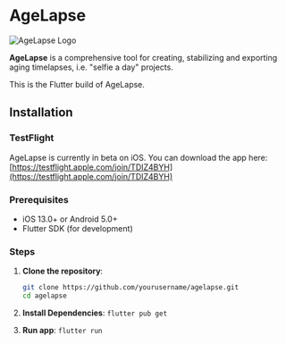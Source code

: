 # AgeLapse

![AgeLapse Logo](https://i.imgur.com/SlEeAHK.png)

**AgeLapse** is a comprehensive tool for creating, stabilizing and exporting aging timelapses, i.e. "selfie a day" projects.  

This is the Flutter build of AgeLapse.

## Installation

### TestFlight

AgeLapse is currently in beta on iOS. You can download the app here: [https://testflight.apple.com/join/TDIZ4BYH](https://testflight.apple.com/join/TDIZ4BYH)

### Prerequisites

- iOS 13.0+ or Android 5.0+
- Flutter SDK (for development)

### Steps

1. **Clone the repository**:
   ```sh
   git clone https://github.com/yourusername/agelapse.git
   cd agelapse
   ```

2. **Install Dependencies**:
   ```flutter pub get```

3. **Run app**:
   ```flutter run```
